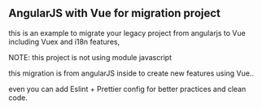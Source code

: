 ## AngularJS with Vue for migration project
this is an example to migrate your legacy project from angularjs to Vue including Vuex and i18n features,

NOTE: this project is not using module javascript

this migration is from angularJS inside to create new features using Vue..

even you can add Eslint + Prettier config for better practices and clean code.